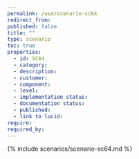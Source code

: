 ```yaml
---
permalink: /use/scenario-sc64
redirect_from: 
published: false
title: ""
type: scenario
toc: true
properties:
  - id: SC64
  - category:
  - description:
  - customer:
  - component:
  - level:
  - implementation status:
  - documentation status:
  - published:
  - link to lucid:
require:
required_by:
---
```


{% include scenarios/scenario-sc64.md %}
